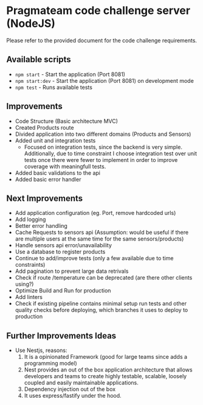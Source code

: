 # Pragmateam code challenge server (NodeJS)

Please refer to the provided document for the code challenge requirements. 

## Available scripts
- `npm start` - Start the application (Port 8081)
- `npm start:dev` - Start the application (Port 8081) on development mode
- `npm test` - Runs available tests

## Improvements
- Code Structure (Basic architecture MVC)
- Created Products route
- Divided application into two different domains (Products and Sensors) 
- Added unit and integration tests
  - Focused on integration tests, since the backend is very simple. Additionally, due to time constraint I choose integration test over unit tests once there were fewer to implement in order to improve coverage with meaningfull tests.
- Added basic validations to the api
- Added basic error handler

## Next Improvements
- Add application configuration (eg. Port, remove hardcoded urls)
- Add logging
- Better error handling
- Cache Requests to sensors api (Assumption: would be useful if there are multiple users at the same time for the same sensors/products)
- Handle sensors api error/unavailability
- Use a database to register products
- Continue to add/improve tests (only a few available due to time constraints)
- Add pagination to prevent large data retrivals
- Check if route /temperature can be deprecated (are there other clients using?)
- Optimize Build and Run for production
- Add linters 
- Check if existing pipeline contains minimal setup run tests and other quality checks before deploying, which branches it uses to deploy to production

## Further Improvements Ideas
- Use Nestjs, reasons:
  1. It is a opinionated Framework (good for large teams since adds a programming model)
  1. Nest provides an out of the box application architecture that allows developers and teams to create highly testable, scalable, loosely coupled and easily maintainable applications.
  1. Dependency injection out of the box
  1. It uses express/fastify under the hood.